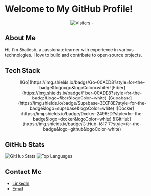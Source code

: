 # Welcome to My GitHub Profile!

<p align="center">
  <img src="https://komarev.com/ghpvc/?username=Priyans00&color=blue" alt="Visitors - " />
</p>

## About Me
Hi, I'm Shailesh, a passionate learner with experience in various technologies. I love to build and contribute to open-source projects.

## Tech Stack
<p align="center">
  ![Go](https://img.shields.io/badge/Go-00ADD8?style=for-the-badge&logo=go&logoColor=white)
  ![Fiber](https://img.shields.io/badge/Fiber-00ADD8?style=for-the-badge&logo=fiber&logoColor=white)
  ![Supabase](https://img.shields.io/badge/Supabase-3ECF8E?style=for-the-badge&logo=supabase&logoColor=white)
  ![Docker](https://img.shields.io/badge/Docker-2496ED?style=for-the-badge&logo=docker&logoColor=white)
  ![GitHub](https://img.shields.io/badge/GitHub-181717?style=for-the-badge&logo=github&logoColor=white)
</p>

## GitHub Stats
![GitHub Stats](https://github-readme-stats.vercel.app/api?username=Priyans00&show_icons=true&theme=radical)
![Top Languages](https://github-readme-stats.vercel.app/api/top-langs/?username=Priyans00&layout=compact&theme=radical)

## Contact Me
- [LinkedIn](https://www.linkedin.com/in/shailesh-mishra-7a6021352/)
- [Email](mailto:priyans1532@gmail.com)
